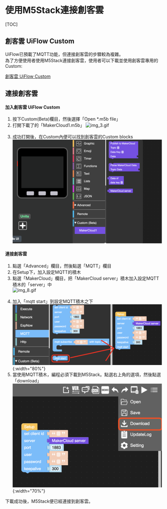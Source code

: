 # 使用M5Stack連接創客雲

[TOC]

## 創客雲 UiFlow Custom
UiFlow已預載了MQTT功能，但連接創客雲的步驟較為複雜。  
為了方便使用者使用M5Stack連接創客雲，使用者可以下載並使用創客雲專用的Custom:

[創客雲 UiFlow Custom](https://cutt.ly/makercloud)

## 連接創客雲

#### 加入創客雲 UiFlow Custom
1. 按下Custom(Beta)欄目，然後選擇「Open *.m5b file」
2. 打開下載了的「MakerCloud1.m5b」
![img_3.gif](img/img_3.gif)
</br></br>
3. 成功打開後，在Custom內便可以找到創客雲的Custom blocks
![img_4.png](img/img_4.png)

#### 連接創客雲
1. 點選「Advanced」欄目，然後點選「MQTT」欄目
2. 在Setup下，加入設定MQTT的積木
3. 點選「MakerCloud」欄目，把「MakerCloud server」積木加入設定MQTT積木的「server」中  
![img_8.gif](img/img_8.gif)
</br></br>
4. 加入「mqtt start」到設定MQTT積木之下  
![img_9.png](img/img_9.png){:width="80%"}
5. 當使用MQTT積木，編程必須下載到M5Stack。點選右上角的選項，然後點選「download」
![img_7.png](img/img_7.png){:width="70%"}

下載成功後，M5Stack便已經連接到創客雲。